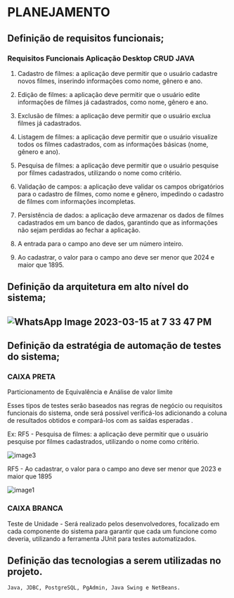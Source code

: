 
<h1>PLANEJAMENTO</h1>

<h2>Definição de requisitos funcionais;</h2>


<h3>Requisitos Funcionais Aplicação Desktop CRUD JAVA</h3>

1. Cadastro de filmes: a aplicação deve permitir que o usuário cadastre novos filmes, inserindo informações como nome, gênero e ano.

2. Edição de filmes: a aplicação deve permitir que o usuário edite informações de filmes já cadastrados, como nome, gênero e ano.

3. Exclusão de filmes: a aplicação deve permitir que o usuário exclua filmes já cadastrados.

4. Listagem de filmes: a aplicação deve permitir que o usuário visualize todos os filmes cadastrados, com as informações básicas (nome, gênero e ano).

5. Pesquisa de filmes: a aplicação deve permitir que o usuário pesquise por filmes cadastrados, utilizando o nome como critério.

6. Validação de campos: a aplicação deve validar os campos obrigatórios para o cadastro de filmes, como nome e gênero, impedindo o cadastro de filmes com informações incompletas.

7. Persistência de dados: a aplicação deve armazenar os dados de filmes cadastrados em um banco de dados, garantindo que as informações não sejam perdidas ao fechar a aplicação.

8. A entrada para o campo ano deve ser um número inteiro.

9. Ao cadastrar, o valor para o campo ano deve ser menor que 2024 e maior que 1895.


<h2>Definição da arquitetura em alto nível do sistema;<h2>
		
![WhatsApp Image 2023-03-15 at 7 33 47 PM](https://user-images.githubusercontent.com/85796227/225634389-c3521443-75a4-49d7-8daa-6dc4b252b968.jpeg)


<h2>Definição da estratégia de automação de testes do sistema;</h2>
	
<h3>CAIXA PRETA</h3>


Particionamento de Equivalência e Análise de valor limite

Esses tipos de testes serão baseados nas regras de negócio ou requisitos funcionais do sistema, onde será possível verificá-los adicionando a coluna de resultados obtidos e compará-los com as saídas esperadas .


Ex:  RF5 - Pesquisa de filmes: a aplicação deve permitir que o usuário pesquise por filmes cadastrados, utilizando o nome como critério.

![image3](https://user-images.githubusercontent.com/85796227/225636875-ca99c01f-b167-4fcd-ada7-882b9080aab2.png)

RF5 - Ao cadastrar, o valor para o campo ano deve ser menor que 2023 e maior que 1895

![image1](https://user-images.githubusercontent.com/85796227/225637062-25d2b4e2-9d40-46f0-88cb-11f7cb2af2dd.png)
  
<h3>CAIXA BRANCA</h3>

Teste de Unidade - Será realizado pelos desenvolvedores, focalizado em cada componente do sistema para garantir que cada um funcione como deveria, utilizando a ferramenta JUnit para testes automatizados.
		
		
<h2>Definição das tecnologias a serem utilizadas no projeto.</h2>


	Java, JDBC, PostgreSQL, PgAdmin, Java Swing e NetBeans.
